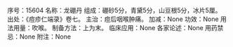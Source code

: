 序号：15604
名称：龙硼丹
组成：硼砂5分，青黛5分，山豆根5分，冰片5厘。
出处：《痘疹仁端录》卷七。
主治：痘后咽喉肿痛。
加减：None
功效：None
用法用量：吹喉。
制备方法：上为末。
临床应用：None
各家论述：None
用药禁忌：None
附注：None
